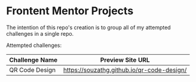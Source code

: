 # Frontent Mentor Projects

The intention of this repo's creation is to group all of my attempted challenges in a single repo.

Attempted challenges:

| Challenge Name | Preview Site URL |
| --- | --- |
| QR Code Design | https://souzathg.github.io/qr-code-design/ |
